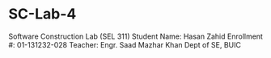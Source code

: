 # SC-Lab-4
Software Construction Lab (SEL 311) 
Student Name: Hasan Zahid 
Enrollment #: 01-131232-028 
Teacher: Engr. Saad Mazhar Khan
Dept of SE, BUIC
